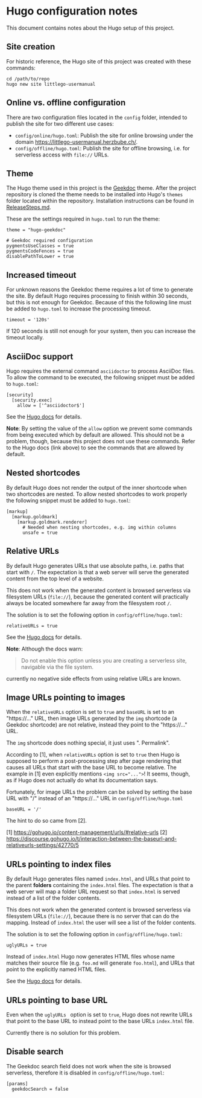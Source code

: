 # Hugo configuration notes

This document contains notes about the Hugo setup of this project.

## Site creation

For historic reference, the Hugo site of this project was created with these commands:

    cd /path/to/repo
    hugo new site littlego-usermanual

## Online vs. offline configuration

There are two configuration files located in the `config` folder, intended to publish the site for two different use cases:

- `config/online/hugo.toml`: Publish the site for online browsing under the domain https://littlego-usermanual.herzbube.ch/.
- `config/offline/hugo.toml`: Publish the site for offline browsing, i.e. for serverless access with `file://` URLs.

## Theme

The Hugo theme used in this project is the [Geekdoc](https://geekdocs.de/) theme. After the project repository is cloned the theme needs to be installed into Hugo's `themes` folder located within the repository. Installation instructions can be found in [ReleaseSteps.md](ReleaseSteps.md).

These are the settings required in `hugo.toml` to run the theme:

```
theme = "hugo-geekdoc"

# Geekdoc required configuration
pygmentsUseClasses = true
pygmentsCodeFences = true
disablePathToLower = true
```

## Increased timeout

For unknown reasons the Geekdoc theme requires a lot of time to generate the site. By default Hugo requires processing to finish within 30 seconds, but this is not enough for Geekdoc. Because of this the following line must be added to `hugo.toml` to increase the processing timeout.

    timeout = '120s'

If 120 seconds is still not enough for your system, then you can increase the timeout locally.

## AsciiDoc support

Hugo requires the external command `asciidoctor` to process AsciiDoc files. To allow the command to be executed, the following snippet must be added to `hugo.toml`:

```
[security]
  [security.exec]
    allow = ['^asciidoctor$']
```

See the [Hugo docs](https://gohugo.io/about/security-model/#security-policy) for details.

**Note**: By setting the value of the `allow` option we prevent some commands from being executed which by default are allowed. This should not be a problem, though, because this project does not use these commands. Refer to the Hugo docs (link above) to see the commands that are allowed by default.

## Nested shortcodes

By default Hugo does not render the output of the inner shortcode when two shortcodes are nested. To allow nested shortcodes to work properly the following snippet must be added to `hugo.toml`:

```
[markup]
  [markup.goldmark]
    [markup.goldmark.renderer]
      # Needed when nesting shortcodes, e.g. img within columns
      unsafe = true
```

## Relative URLs

By default Hugo generates URLs that use absolute paths, i.e. paths that start with `/`. The expectation is that a web server will serve the generated content from the top level of a website.

This does not work when the generated content is browsed serverless via filesystem URLs (`file://`), because the generated content will practically always be located somewhere far away from the filesystem root `/`.

The solution is to set the following option in `config/offline/hugo.toml`:

    relativeURLs = true

See the [Hugo docs](https://gohugo.io/content-management/urls/#relative-urls) for details.

**Note**: Although the docs warn:

> Do not enable this option unless you are creating a serverless site, navigable via the file system.

currently no negative side effects from using relative URLs are known.

## Image URLs pointing to images

When the `relativeURLs` option is set to `true` and `baseURL` is set to an "https://..." URL, then image URLs generated by the `img` shortcode (a Geekdoc shortcode) are not relative, instead they point to the "https://..." URL.

The `img` shortcode does nothing special, it just uses ". Permalink".

According to [1], when `relativeURLs` option is set to `true` then Hugo is supposed to perform a post-processing step after page rendering that causes all URLs that start with the base URL to become relative. The example in [1] even explicitly mentions `<img src="...">`! It seems, though, as if Hugo does not actually do what its documentation says.

Fortunately, for image URLs the problem can be solved by setting the base URL with "/" instead of an "https://..." URL in `config/offline/hugo.toml`

    baseURL = '/'

The hint to do so came from [2].

[1] https://gohugo.io/content-management/urls/#relative-urls
[2] https://discourse.gohugo.io/t/interaction-between-the-baseurl-and-relativeurls-settings/42770/5

## URLs pointing to index files

By default Hugo generates files named `index.html`, and URLs that point to the parent **folders** containing the `index.html` files. The expectation is that a web server will map a folder URL request so that `index.html` is served instead of a list of the folder contents.

This does not work when the generated content is browsed serverless via filesystem URLs (`file://`), because there is no server that can do the mapping. Instead of `index.html` the user will see a list of the folder contents.

The solution is to set the following option in `config/offline/hugo.toml`:

    uglyURLs = true

Instead of `index.html` Hugo now generates HTML files whose name matches their source file (e.g. `foo.md` will generate `foo.html`), and URLs that point to the explicitly named HTML files.

See the [Hugo docs](https://gohugo.io/content-management/urls/#appearance) for details.

## URLs pointing to base URL

Even when the `uglyURLs ` option is set to `true`, Hugo does not rewrite URLs that point to the base URL to instead point to the base URLs `index.html` file.

Currently there is no solution for this problem.

## Disable search

The Geekdoc search field does not work when the site is browsed serverless, therefore it is disabled in `config/offline/hugo.toml`:

    [params]
      geekdocSearch = false
